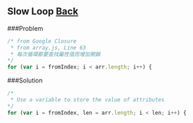## Slow Loop [Back](./../goog.md)
###Problem
```js
/* from Google Closure 
 * from array.js, Line 63
 * 每次循環都要查找屬性值而增加開銷
*/
for (var i = fromIndex; i < arr.length; i++) {
```

###Solution
```js
/*
 * Use a variable to store the value of attributes
*/
for (var i = fromIndex, len = arr.length; i < len; i++) {	
```
